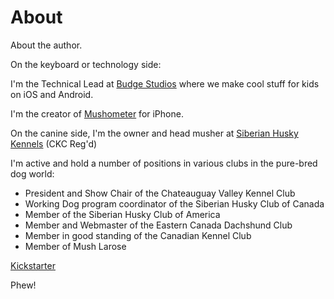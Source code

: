 # About

About the author.

On the keyboard or technology side:

I'm the Technical Lead at [Budge Studios](http://www.budgestudios.ca/ "Budge Studios") where we make cool stuff for kids on iOS and Android.  

I'm the creator of [Mushometer](https://itunes.apple.com/app/id369881803 "Mushometer") for iPhone.

On the canine side,  I'm the owner and head musher at [Siberian Husky Kennels](http://www.trailroc.com "TrailRoc") (CKC Reg'd)

I'm active and hold a number of positions in various clubs in the pure-bred dog world:

* President and Show Chair of the Chateauguay Valley Kennel Club
* Working Dog program coordinator of the Siberian Husky Club of Canada
* Member of the Siberian Husky Club of America
* Member and Webmaster of the Eastern Canada Dachshund Club
* Member in good standing of the Canadian Kennel Club
* Member of Mush Larose

[Kickstarter](https://www.kickstarter.com/profile/871429788)

Phew!

